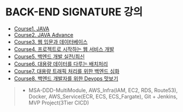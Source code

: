 # BACK-END SIGNATURE 강의
- [Course1. JAVA]()
- [Course2. JAVA Advance]()
- [Course3. 웹 입문과 데이터베이스]()
- [Course4. 프로젝트로 시작하는 웹 서비스 개발]()
- [Course5. 백엔드 개발 실전/최신]()
- [Course6. 대용량 데이터를 다루는 배치처리]()
- [Course7. 대용량 트래픽 처리를 위한 백엔드 심화]()
- [Course8. 백엔드 개발자를 위한 Devops 맛보기](https://github.com/kazean/signature_backend/tree/main/Course8_devops)
> - MSA-DDD-MultiModule, AWS_Infra(IAM, EC2, RDS, Route53), Docker, AWS_Service(ECR, ECS, ECS_Fargate), Git + Jenkins, MVP Project(3Tier CICD)